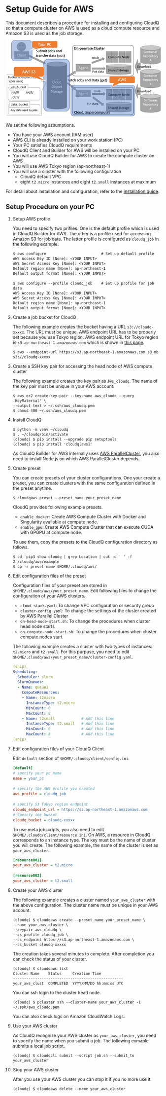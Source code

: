# Setup Guide for AWS

This document describes a procedure for installing and configuring CloudQ so that a compute cluster on AWS is used as a cloud compute resource and Amazon S3 is used as the job storage.

![Setup on AWS](/docs/fig_setup_aws.png)

We set the following assumptions.

- You have your AWS account (IAM user)
- AWS CLI is already installed on your work station (PC)
- Your PC satisfies CloudQ requirements
- CloudQ Client and Builder for AWS will be installed on your PC
- You will use CloudQ Builder for AWS to create the compute cluster on AWS
- You will use AWS Tokyo region (ap-northeast-1)
- You will use a cluster with the following configuration
  - CloudQ default VPC
  - eight `t2.micro` instances and eight `t2.small` instances at maximum

For detail about installation and configuration, refer to the [installation guide](/docs/INSTALLATION_GUIDE.md).


## Setup Procedure on your PC

1. Setup AWS profile

   You need to specify two prifiles.
   One is the default profile which is used in CloudQ Builder for AWS.
   The other is a profile used for accessing Amazon S3 for job data.
   The latter profile is configured as `cloudq_job` in the following example.

   ```console
   $ aws configure                         # Set up default profile
   AWS Access Key ID [None]: <YOUR INPUT>
   AWS Secret Access Key [None]: <YOUR INPUT>
   Default region name [None]: ap-northeast-1
   Default output format [None]: <YOUR INPUT>

   $ aws configure --profile cloudq_job    # Set up profile for job data
   AWS Access Key ID [None]: <YOUR INPUT>
   AWS Secret Access Key [None]: <YOUR INPUT>
   Default region name [None]: ap-northeast-1
   Default output format [None]: <YOUR INPUT>
   ```

2. Create a job bucket for CloudQ

   The following example creates the bucket having a URL `s3://cloudq-xxxxx`.
   The URL must be unique.
   AWS endpoint URL has to be properly set because you use Tokyo region.
   AWS endpoint URL for Tokyo region is `s3.ap-northeast-1.amazonaws.com` which is shown in [this page](https://docs.aws.amazon.com/general/latest/gr/s3.html).

   ```console
   $ aws --endpoint-url https://s3.ap-northeast-1.amazonaws.com s3 mb s3://cloudq-xxxxx
   ```

3. Create a SSH key pair for accessing the head node of AWS compute cluster

   The following example creates the key pair as `aws_cloudq`.
   The name of the key pair must be unique in your AWS account.

   ```console
   $ aws ec2 create-key-pair --key-name aws_cloudq --query 'KeyMaterial' \
   --output text > ~/.ssh/aws_cloudq.pem
   $ chmod 400 ~/.ssh/aws_cloudq.pem
   ```

4. Install CloudQ

   ```console
   $ python -m venv ~/cloudq
   $ . ~/cloudq/bin/activate
   (cloudq) $ pip install --upgrade pip setuptools
   (cloudq) $ pip install 'cloudq[aws]'
   ```

   As CloudQ Builder for AWS internally uses [AWS ParallelCluster](https://github.com/aws/aws-parallelcluster), you also need to install Node.js on which AWS ParallelCluster depends.

5. Create preset

   You can create presets of your cluster configurations.
   One your create a preset, you can create clusters with the same configuration defined in the preset anytime.

   ```console
   $ cloudqaws preset --preset_name your_preset_name
   ```

   CloudQ provides following example presets.

   - `enable_docker`: Create AWS Compute Cluster with Docker and Singularity available at compute node.
   - `enable_gpu`: Create AWS Compute Cluster that can execute CUDA with GPGPU at compute node.

   To use them, copy the presets to the CloudQ configuration directory as follows.

   ```console
   $ cd `pip3 show cloudq | grep Location | cut -d ' ' -f 2`/cloudq/aws/example
   $ cp -r preset-name $HOME/.cloudq/aws/
   ```

6. Edit configuration files of the preset

   Configuration files of your preset are stored in `$HOME/.cloudq/aws/your_preset_name`.
   Edit following files to change the configuration of your AWS clusters.

   - `cloud-stack.yaml`: To change VPC configuration or security group
   - `cluster-config.yaml`: To change the settings of the cluster created by AWS Parallel Cluster
   - `on-head-node-start.sh`: To change the procedures when cluster head node starts
   - `on-compute-node-start.sh`: To change the procedures when cluster compute nodes start

   The following example creates a cluster with two types of instances: `t2.micro` and `t2.small`.
   For this purpuse, you need to edit `$HOME/.cloudq/aws/your_preset_name/cluster-config.yaml`.

   ```yaml
   (snip)
   Scheduling:
     Scheduler: slurm
     SlurmQueues:
     - Name: queue1
       ComputeResources:
       - Name: t2micro
         InstanceType: t2.micro
         MinCount: 0
         MaxCount: 8
       - Name: t2small            # Add this line
         InstanceType: t2.small   # Add this line
         MinCount: 0              # Add this line
         MaxCount: 8              # Add this line
   (snip)
   ```

7. Edit configuration files of your CloudQ Client

   Edit `default` section of `$HOME/.cloudq/client/config.ini`.

   ```ini
   [default]
   # specify your pc name
   name = your_pc

   # specify the AWS profile you created
   aws_profile = cloudq_job

   # specify S3 Tokyo region endpoint
   cloudq_endpoint_url = https://s3.ap-northeast-1.amazonaws.com
   # Speicfy the bucket
   cloudq_bucket = cloudq-xxxxx
   ```

   To use meta jobscripts, you also need to edit `$HOME/.cloudq/client/resource.ini`.
   On AWS, a resource in CloudQ corresponds to an instance type.
   The key must be the name of cluster you will create.
   The following example, the name of the cluster is set as `your_aws_cluster`.

   ```ini
   [resource001]
   your_aws_cluster = t2.micro

   [resource002]
   your_aws_cluster = t2.small
   ```

8. Create your AWS cluster

   The following example creates a cluster named `your_aws_cluster` with the above configuration.
   The cluster name must be unique in your AWS account.

   ```console
   (cloudq) $ cloudqaws create --preset_name your_preset_name \
   --name your_aws_cluster \
   --keypair aws_cloudq \
   --cs_profile cloudq_job \
   --cs_endpoint https://s3.ap-northeast-1.amazonaws.com \
   --cs_bucket cloudq-xxxxx
   ```

   The creation takes several minutes to complete.
   After completion you can check the status of your cluster.

   ```console
   (cloudq) $ cloudqaws list
   Cluster Name    Status     Creation Time
   --------------------------------------------------
   your_aws_clust  COMPLETED  YYYY/MM/DD hh:mm:ss UTC
   ```

   You can ssh login to the cluster head node.

   ```console
   (cloudq) $ pcluster ssh --cluster-name your_aws_cluster -i ~/.ssh/aws_cloudq.pem
   ```

   You can also check logs on Amazon CloudWatch Logs.

9. Use your AWS cluster

   As CloudQ recognize your AWS cluster as `your_aws_cluster`, you need to specify the name when you submit a job.
   The following exmaple submits a local job script.

   ```console
   (cloudq) $ cloudqcli submit --script job.sh --submit_to your_aws_cluster
   ```

10. Stop your AWS cluster

    After you use your AWS cluster you can stop it if you no more use it.

    ```console
    (cloudq) $ cloudqaws delete --name your_aws_cluster
    ```
